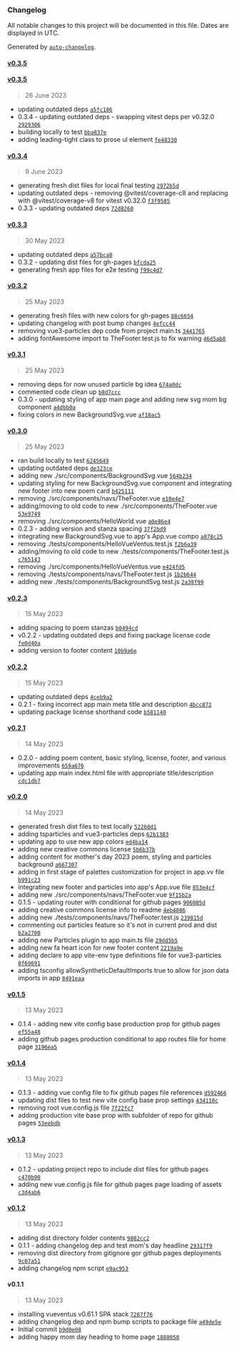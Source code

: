 ### Changelog

All notable changes to this project will be documented in this file. Dates are displayed in UTC.

Generated by [`auto-changelog`](https://github.com/CookPete/auto-changelog).

#### [v0.3.5](https://github.com/oberocks/happy-mothers-day-2023/compare/v0.3.5...v0.3.5)

#### [v0.3.5](https://github.com/oberocks/happy-mothers-day-2023/compare/v0.3.4...v0.3.5)

> 26 June 2023

- updating outdated deps [`a5fc186`](https://github.com/oberocks/happy-mothers-day-2023/commit/a5fc1867850813cc8c58cf5fba21436d8e5aaeab)
- 0.3.4 - updating outdated deps - swapping vitest deps per v0.32.0 [`2929306`](https://github.com/oberocks/happy-mothers-day-2023/commit/2929306282d62ebb1d73c7aaccbd9de3af02a411)
- building locally to test [`bba837e`](https://github.com/oberocks/happy-mothers-day-2023/commit/bba837ebe798daea134f6121e93b92a7f37fe0e5)
- adding leading-tight class to prose ul element [`fe48330`](https://github.com/oberocks/happy-mothers-day-2023/commit/fe4833084965089d4de65832dce840501d30a3eb)

#### [v0.3.4](https://github.com/oberocks/happy-mothers-day-2023/compare/v0.3.3...v0.3.4)

> 9 June 2023

- generating fresh dist files for local final testing [`2972b5d`](https://github.com/oberocks/happy-mothers-day-2023/commit/2972b5d9d5b54b43a978759ef147751272dc1b88)
- updating outdated deps - removing @vitest/coverage-c8 and replacing with @vitest/coverage-v8 for vitest v0.32.0 [`f3f9585`](https://github.com/oberocks/happy-mothers-day-2023/commit/f3f95855b700f024e6d8cb6fea2abb7a9ff762d0)
- 0.3.3 - updating outdated deps [`72d8260`](https://github.com/oberocks/happy-mothers-day-2023/commit/72d8260ff4d92d84c5ef0e739913cf02c9009543)

#### [v0.3.3](https://github.com/oberocks/happy-mothers-day-2023/compare/v0.3.2...v0.3.3)

> 30 May 2023

- updating outdated deps [`a57bca8`](https://github.com/oberocks/happy-mothers-day-2023/commit/a57bca80c3f96c20d35f5fa1c81ead2b2535739e)
- 0.3.2 - updating dist files for gh-pages [`bfcda25`](https://github.com/oberocks/happy-mothers-day-2023/commit/bfcda2589477ab951341f13c166fba6dd5bb542a)
- generating fresh app files for e2e testing [`f99c4d7`](https://github.com/oberocks/happy-mothers-day-2023/commit/f99c4d706a24d055c6a2e9622a6e453e9c793bf7)

#### [v0.3.2](https://github.com/oberocks/happy-mothers-day-2023/compare/v0.3.1...v0.3.2)

> 25 May 2023

- generating fresh files with new colors for gh-pages [`88c6654`](https://github.com/oberocks/happy-mothers-day-2023/commit/88c66541c9c8dcbb24c0e842d1e566cbfbef7f75)
- updating changelog with post bump changes [`4efcc44`](https://github.com/oberocks/happy-mothers-day-2023/commit/4efcc440a931cc328a0f99feb27b6203a9366b67)
- removing vue3-particles dep code from project main.ts [`3441765`](https://github.com/oberocks/happy-mothers-day-2023/commit/34417657dc22cda2d1d2741daa71710659d8f828)
- adding fontAwesome import to TheFooter.test.js to fix warning [`46d5ab8`](https://github.com/oberocks/happy-mothers-day-2023/commit/46d5ab85b4d6e75cea1e91f636fee113dd5538a3)

#### [v0.3.1](https://github.com/oberocks/happy-mothers-day-2023/compare/v0.3.0...v0.3.1)

> 25 May 2023

- removing deps for now unused particle bg idea [`674a0dc`](https://github.com/oberocks/happy-mothers-day-2023/commit/674a0dc3562f8f03331deb2228fb186b70ca2c2d)
- commented code clean up [`b8d7ccc`](https://github.com/oberocks/happy-mothers-day-2023/commit/b8d7cccf32f0fe13ab2310710c7682b6c1b95e67)
- 0.3.0 - updating styling of app main page and adding new svg mom bg component [`a4dbb0a`](https://github.com/oberocks/happy-mothers-day-2023/commit/a4dbb0a5bce69491a9960818be0f31eff472540a)
- fixing colors in new BackgroundSvg.vue [`af18ac5`](https://github.com/oberocks/happy-mothers-day-2023/commit/af18ac5643e979afbd5a73e474b7dbef51efc3b3)

#### [v0.3.0](https://github.com/oberocks/happy-mothers-day-2023/compare/v0.2.3...v0.3.0)

> 25 May 2023

- ran build locally to test [`6245649`](https://github.com/oberocks/happy-mothers-day-2023/commit/6245649546f97fe6b097beb902bbbb87bcc6a472)
- updating outdated deps [`de323ce`](https://github.com/oberocks/happy-mothers-day-2023/commit/de323ce7887d96bfd34fdc1d1fd70b7c4f721a87)
- adding new ./src/components/BackgroundSvg.vue [`564b234`](https://github.com/oberocks/happy-mothers-day-2023/commit/564b234481105516f7a8f228e8f2138a7307a498)
- updating styling for new BackgroundSvg.vue component and integrating new footer into new poem card [`b425111`](https://github.com/oberocks/happy-mothers-day-2023/commit/b42511180127af2f556a8c17acd8141232ff7ca5)
- removing ./src/components/navs/TheFooter.vue [`e10e4e7`](https://github.com/oberocks/happy-mothers-day-2023/commit/e10e4e73ed92d713fc7a4f1078b59238571ce181)
- adding/moving to old code to new ./src/components/TheFooter.vue [`53e9749`](https://github.com/oberocks/happy-mothers-day-2023/commit/53e9749de5875ec7432699893413e2cb7039cac4)
- removing ./src/components/HelloWorld.vue [`a0e86e4`](https://github.com/oberocks/happy-mothers-day-2023/commit/a0e86e4be1d0e2a112116a71337c8224b426a925)
- 0.2.3 - adding version and stanza spacing [`37f2bd9`](https://github.com/oberocks/happy-mothers-day-2023/commit/37f2bd92dcd94283e09158d531b9469fb032cab6)
- integrating new BackgroundSvg.vue to app's App.vue compo [`a078c25`](https://github.com/oberocks/happy-mothers-day-2023/commit/a078c2530426d017758c5e426fb924f3a7ceaedc)
- removing ./tests/components/HelloVueVentus.test.js [`f2b6a39`](https://github.com/oberocks/happy-mothers-day-2023/commit/f2b6a39a060dbc03e202a5c86873584ddc208ba4)
- adding/moving to old code to new ./tests/components/TheFooter.test.js [`c765143`](https://github.com/oberocks/happy-mothers-day-2023/commit/c7651436a7ed9ca43b397827d280c2afd00a8f81)
- removing ./src/components/HelloVueVentus.vue [`e424fd5`](https://github.com/oberocks/happy-mothers-day-2023/commit/e424fd59042d61c45922504957a97b867cb62a2d)
- removing ./tests/components/navs/TheFooter.test.js [`1b2b644`](https://github.com/oberocks/happy-mothers-day-2023/commit/1b2b64456639c0ec94668cc88e1c8de5885ed578)
- adding new ./tests/components/BackgroundSvg.test.js [`2a38f99`](https://github.com/oberocks/happy-mothers-day-2023/commit/2a38f99929ca5f6540abfe292e8e6a0241c907ee)

#### [v0.2.3](https://github.com/oberocks/happy-mothers-day-2023/compare/v0.2.2...v0.2.3)

> 15 May 2023

- adding spacing to poem stanzas [`b0494cd`](https://github.com/oberocks/happy-mothers-day-2023/commit/b0494cd9507bd61a240e5fd44b463856971d70ba)
- v0.2.2 - updating outdated deps and fixing package license code [`fe0d40a`](https://github.com/oberocks/happy-mothers-day-2023/commit/fe0d40a19d586b41852690f682b4dbc9811c8374)
- adding version to footer content [`10b9a6e`](https://github.com/oberocks/happy-mothers-day-2023/commit/10b9a6eb3717bb8e9198e8f4c979bc2af57fee8b)

#### [v0.2.2](https://github.com/oberocks/happy-mothers-day-2023/compare/v0.2.1...v0.2.2)

> 15 May 2023

- updating outdated deps [`4ceb9a2`](https://github.com/oberocks/happy-mothers-day-2023/commit/4ceb9a2b11103ed822dd4bf43f384b79c08b285f)
- 0.2.1 - fixing incorrect app main meta title and description [`4bcc872`](https://github.com/oberocks/happy-mothers-day-2023/commit/4bcc8727713be75ee8d3526cd2aa4381f5faad5c)
- updating package license shorthand code [`b581140`](https://github.com/oberocks/happy-mothers-day-2023/commit/b58114001d06dd98db10bb0c190d61b6d1d6ecf8)

#### [v0.2.1](https://github.com/oberocks/happy-mothers-day-2023/compare/v0.2.0...v0.2.1)

> 14 May 2023

- 0.2.0 - adding poem content, basic styling, license, footer, and various improvements [`659a676`](https://github.com/oberocks/happy-mothers-day-2023/commit/659a676e313c2c26f6d33868877f3262cbc51a0d)
- updating app main index.html file with appropriate title/description [`cdc1db7`](https://github.com/oberocks/happy-mothers-day-2023/commit/cdc1db7135de8c4b0a50194bead694057e6c8d75)

#### [v0.2.0](https://github.com/oberocks/happy-mothers-day-2023/compare/v0.1.5...v0.2.0)

> 14 May 2023

- generated fresh dist files to test locally [`52260d1`](https://github.com/oberocks/happy-mothers-day-2023/commit/52260d1aea3df77fd69323fa4f2700ddcaf5f6ea)
- adding tsparticles and vue3-particles deps [`62b1383`](https://github.com/oberocks/happy-mothers-day-2023/commit/62b138378588744e0fc37e259656ec91b67a361b)
- updating app to use new app colors [`ed4ba14`](https://github.com/oberocks/happy-mothers-day-2023/commit/ed4ba144bd42a22d6b07a132032c09815d49b28c)
- adding new creative commons license [`5b6b37b`](https://github.com/oberocks/happy-mothers-day-2023/commit/5b6b37ba65226f8a0634c0561b5b075308db9a63)
- adding content for mother's day 2023 poem, styling and particles background [`a667307`](https://github.com/oberocks/happy-mothers-day-2023/commit/a66730750f0d32707975c67a2f7cc079e36e3fb2)
- adding in first stage of palettes customization for project in app.vv file [`b991c23`](https://github.com/oberocks/happy-mothers-day-2023/commit/b991c23bdffd6aba72412eec556da1e95a31fc2c)
- integrating new footer and particles into app's App.vue file [`853e4cf`](https://github.com/oberocks/happy-mothers-day-2023/commit/853e4cfa02a6fdffb8968b0b0772377905448499)
- adding new ./src/components/navs/TheFooter.vue [`9f15b2a`](https://github.com/oberocks/happy-mothers-day-2023/commit/9f15b2adbd2cf93c946e10cd3b7ddafdda271629)
- 0.1.5 - updating router with conditional for github pages [`906005d`](https://github.com/oberocks/happy-mothers-day-2023/commit/906005d5b3020ea0cd11d91d5e611588573520c9)
- adding creative commons license info to readme [`4eb4086`](https://github.com/oberocks/happy-mothers-day-2023/commit/4eb4086a430c613af761f6aa10a2cceecade564a)
- adding new ./tests/components/navs/TheFooter.test.js [`239815d`](https://github.com/oberocks/happy-mothers-day-2023/commit/239815d3f54494c39ac1c666feee114a8a3cf0b0)
- commenting out particles feature so it's not in current prod and dist [`b2a2700`](https://github.com/oberocks/happy-mothers-day-2023/commit/b2a2700383532619720c111c0cb287e6ed7ee4e5)
- adding new Particles plugin to app main.ts file [`29dd5b5`](https://github.com/oberocks/happy-mothers-day-2023/commit/29dd5b51591e998c827602e21b50cdaa10e7833b)
- adding new fa heart icon for new footer content [`2219a9e`](https://github.com/oberocks/happy-mothers-day-2023/commit/2219a9e94a3ec1b653ad06df72baca34f621e24a)
- adding declare to app vite-env type definitions file for vue3-particles [`8f69691`](https://github.com/oberocks/happy-mothers-day-2023/commit/8f69691c2723cfda1f4a55e74ee3c79275a47617)
- adding tsconfig allowSyntheticDefaultImports true to allow for json data imports in app [`8491eaa`](https://github.com/oberocks/happy-mothers-day-2023/commit/8491eaac323da4f211d5b9bb85286c55acc30d88)

#### [v0.1.5](https://github.com/oberocks/happy-mothers-day-2023/compare/v0.1.4...v0.1.5)

> 13 May 2023

- 0.1.4 - adding new vite config base production prop for github pages [`ef55a48`](https://github.com/oberocks/happy-mothers-day-2023/commit/ef55a484b7a7336c05253f6cc47dbde84bd9542e)
- adding github pages production conditional to app routes file for home page [`3196ea5`](https://github.com/oberocks/happy-mothers-day-2023/commit/3196ea58c2c2963736c41578cca890de14740415)

#### [v0.1.4](https://github.com/oberocks/happy-mothers-day-2023/compare/v0.1.3...v0.1.4)

> 13 May 2023

- 0.1.3 - adding vue config file to fix github pages file references [`d592466`](https://github.com/oberocks/happy-mothers-day-2023/commit/d59246628685773902d616e29cc81cfcbdefe681)
- updating dist files to test new vite config base prop settings [`434110c`](https://github.com/oberocks/happy-mothers-day-2023/commit/434110c69b1409e946a90c18df4242eb18063e8c)
- removing root vue.config.js file [`7f22fc7`](https://github.com/oberocks/happy-mothers-day-2023/commit/7f22fc753304e5c23aa0339fb11520d3dab238c7)
- adding production vite base prop with subfolder of repo for github pages [`53eebdb`](https://github.com/oberocks/happy-mothers-day-2023/commit/53eebdb14756bf121a1e70ab786f0e0b1e9b6052)

#### [v0.1.3](https://github.com/oberocks/happy-mothers-day-2023/compare/v0.1.2...v0.1.3)

> 13 May 2023

- 0.1.2 - updating project repo to include dist files for github pages [`c470b90`](https://github.com/oberocks/happy-mothers-day-2023/commit/c470b9094ee7c98929059cbbd334df13c76cdae6)
- adding new vue.config.js file for github pages page loading of assets [`c3d4ab6`](https://github.com/oberocks/happy-mothers-day-2023/commit/c3d4ab67dc23ddfcc31f7e704da2869277639a11)

#### [v0.1.2](https://github.com/oberocks/happy-mothers-day-2023/compare/v0.1.1...v0.1.2)

> 13 May 2023

- adding dist directory folder contents [`9802cc2`](https://github.com/oberocks/happy-mothers-day-2023/commit/9802cc21a4d67da8d8f61a07d34537d8cf9c2eae)
- 0.1.1 - adding changelog dep and test mom's day headline [`29317f9`](https://github.com/oberocks/happy-mothers-day-2023/commit/29317f9837037ec758669c6044dc7b12e73bd2c2)
- removing dist directory from gitignore gor github pages deployments [`9c07a51`](https://github.com/oberocks/happy-mothers-day-2023/commit/9c07a51da1585845a317afc151384fcff0f681e5)
- adding changelog npm script [`e9ac953`](https://github.com/oberocks/happy-mothers-day-2023/commit/e9ac953c5c36e4f9f715c53cf17bb3c433413ea7)

#### v0.1.1

> 13 May 2023

- installing vueventus v0.61.1 SPA stack [`7287f76`](https://github.com/oberocks/happy-mothers-day-2023/commit/7287f765b8bea93fbc72687094312eecfe873844)
- adding changelog dep and npm bump scripts to package file [`a49de5e`](https://github.com/oberocks/happy-mothers-day-2023/commit/a49de5e1cab54ace727d3b17e7cb2b4049fb215d)
- Initial commit [`b9d0e08`](https://github.com/oberocks/happy-mothers-day-2023/commit/b9d0e0858a9456666d88e4f6c90f037a194ea46e)
- adding happy mom day heading to home page [`1888058`](https://github.com/oberocks/happy-mothers-day-2023/commit/18880587570feb6dca336425434e01c1fadd256c)
